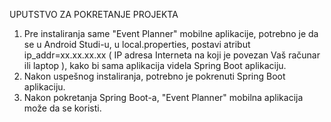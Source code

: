 UPUTSTVO ZA POKRETANJE PROJEKTA
1. Pre instaliranja same "Event Planner" mobilne aplikacije, potrebno je da se u Android Studi-u, u local.properties, postavi atribut ip_addr=xx.xx.xx.xx ( IP adresa Interneta na koji je povezan Vaš računar ili laptop ),
   kako bi sama aplikacija videla Spring Boot aplikaciju.
2. Nakon uspešnog instaliranja, potrebno je pokrenuti Spring Boot aplikaciju.
3. Nakon pokretanja Spring Boot-a, "Event Planner" mobilna aplikacija može da se koristi.
